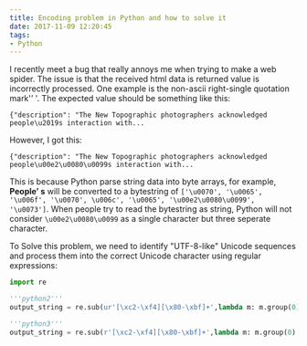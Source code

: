 ```yaml
---
title: Encoding problem in Python and how to solve it
date: 2017-11-09 12:20:45
tags:
- Python
---
```

I recently meet a bug that really annoys me when trying to make a web spider. The issue is that the received html data is returned value is incorrectly processed. One example is the non-ascii right-single quotation mark'’ '. The expected value should be something like this:

`{"description": "The New Topographic photographers acknowledged people\u2019s interaction with...`

However, I got this:

`{"description": "The New Topographic photographers acknowledged people\u00e2\u0080\u0099s interaction with...`
<!--more-->
This is because Python parse string data into byte arrays, for example, **People’ s** will be converted to a bytestring of `['\u0070', '\u0065', '\u006f', '\u0070', \u006c', '\u0065', '\u00e2\u0080\u0099', '\u0073']`. When people try to read the bytestring as string, Python will not consider `\u00e2\u0080\u0099` as a single character but three seperate character. 

To Solve this problem, we need to identify "UTF-8-like" Unicode sequences and process them into the correct Unicode character using regular expressions:

```python
import re

'''python2'''
output_string = re.sub(ur'[\xc2-\xf4][\x80-\xbf]+',lambda m: m.group(0).encode('latin1').decode('utf8'),input_string)

'''python3'''
output_string = re.sub(r'[\xc2-\xf4][\x80-\xbf]+',lambda m: m.group(0).encode('latin1').decode('utf8'),input_string)
```